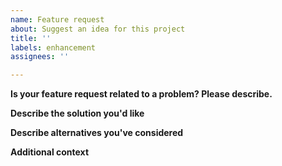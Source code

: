 ```yaml
---
name: Feature request
about: Suggest an idea for this project
title: ''
labels: enhancement
assignees: ''

---
```


**Is your feature request related to a problem? Please describe.**
<!---
A clear and concise description of what the problem is. Ex. I'm always frustrated when [...]
-->

**Describe the solution you'd like**
<!---
A clear and concise description of what you want to happen.
-->

**Describe alternatives you've considered**
<!---
A clear and concise description of any alternative solutions or features you've considered.
-->

**Additional context**
<!---
Add any other context or screenshots about the feature request here.
-->
